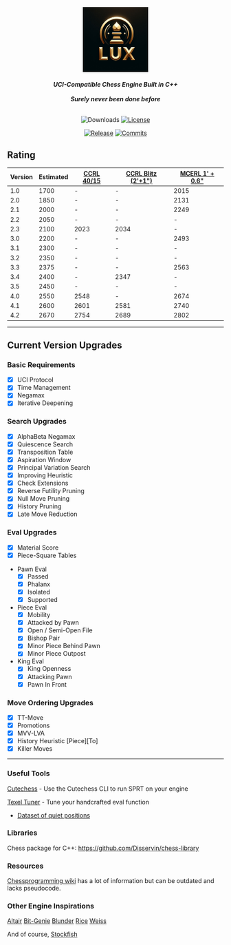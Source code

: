 <div align="center">

  <img src="./img/logo_2.jfif" width="30%">
  <br>
  <br>
  <b><i>UCI-Compatible Chess Engine Built in C++</i></b>
  <br>
  <br>
  <b><i>Surely never been done before</i></b>
  <br>
  <br>

  ![Downloads][downloads-badge]
  [![License][license-badge]][license-link]
  
  [![Release][release-badge]][release-link]
  [![Commits][commits-badge]][commits-link]

</div>


## Rating
| Version | Estimated | [CCRL 40/15](https://computerchess.org.uk/ccrl/4040/) | [CCRL Blitz (2'+1")](https://www.computerchess.org.uk/ccrl/404/)  | [MCERL 1' + 0.6"](https://www.chessengeria.eu/mcerl)  |
|-------- |-----------|-------------------------------------------------------|-------------------------------------------------------------------|-------------------------------------------------------|
| 1.0     | 1700      | -                                                     | -                                                                 | 2015
| 2.0     | 1850      | -                                                     | -                                                                 | 2131
| 2.1     | 2000      | -                                                     | -                                                                 | 2249
| 2.2     | 2050      | -                                                     | -                                                                 | -
| 2.3     | 2100      | 2023                                                  | 2034                                                              | -
| 3.0     | 2200      | -                                                     | -                                                                 | 2493
| 3.1     | 2300      | -                                                     | -                                                                 | -
| 3.2     | 2350      | -                                                     | -                                                                 | -
| 3.3     | 2375      | -                                                     | -                                                                 | 2563
| 3.4     | 2400      | -                                                     | 2347                                                              | -
| 3.5     | 2450      | -                                                     | -                                                                 | -
| 4.0     | 2550      | 2548                                                  | -                                                                 | 2674
| 4.1     | 2600      | 2601                                                  | 2581                                                              | 2740
| 4.2     | 2670      | 2754                                                  | 2689                                                              | 2802
---

## Current Version Upgrades

### Basic Requirements

 - [x] UCI Protocol
 - [x] Time Management
 - [x] Negamax
 - [x] Iterative Deepening

### Search Upgrades

 - [x] AlphaBeta Negamax
 - [x] Quiescence Search
 - [x] Transposition Table
 - [x] Aspiration Window
 - [x] Principal Variation Search
 - [x] Improving Heuristic
 - [x] Check Extensions
 - [x] Reverse Futility Pruning
 - [x] Null Move Pruning
 - [x] History Pruning
 - [x] Late Move Reduction

### Eval Upgrades

 - [x] Material Score
 - [x] Piece-Square Tables
 - Pawn Eval
   - [x] Passed
   - [x] Phalanx
   - [x] Isolated
   - [x] Supported
 - Piece Eval
   - [x] Mobility
   - [x] Attacked by Pawn
   - [x] Open / Semi-Open File
   - [x] Bishop Pair
   - [x] Minor Piece Behind Pawn
   - [x] Minor Piece Outpost
 - King Eval
   - [x] King Openness
   - [x] Attacking Pawn
   - [x] Pawn In Front

### Move Ordering Upgrades

 - [x] TT-Move
 - [x] Promotions
 - [x] MVV-LVA
 - [x] History Heuristic \[Piece\]\[To\]
 - [x] Killer Moves

---

### Useful Tools

[Cutechess](https://github.com/cutechess/cutechess) - Use the Cutechess CLI to run SPRT on your engine

[Texel Tuner](https://github.com/GediminasMasaitis/texel-tuner) - Tune your handcrafted eval function
- [Dataset of quiet positions](https://github.com/KierenP/ChessTrainingSets)

### Libraries 

Chess package for C++: https://github.com/Disservin/chess-library

### Resources

[Chessprogramming wiki](https://www.chessprogramming.org/Main_Page) has a lot of information but can be outdated and lacks pseudocode.

### Other Engine Inspirations

[Altair](https://github.com/Alex2262/AltairChessEngine)  [Bit-Genie](https://github.com/Aryan1508/Bit-Genie)  [Blunder](https://github.com/algerbrex/blunder)  [Rice](https://github.com/rafid-dev/rice)  [Weiss](https://github.com/TerjeKir/weiss)

And of course, [Stockfish](https://github.com/official-stockfish/Stockfish)


[downloads-badge]:https://img.shields.io/github/downloads/Sidhant-Roymoulik/Lux/total?color=success&style=for-the-badge

[license-badge]:https://img.shields.io/github/license/Sidhant-Roymoulik/Lux?style=for-the-badge&label=license&color=success
[license-link]:https://github.com/Sidhant-Roymoulik/Lux/blob/main/LICENSE
[release-badge]:https://img.shields.io/github/v/release/Sidhant-Roymoulik/Lux?style=for-the-badge&label=official%20release
[release-link]:https://github.com/Sidhant-Roymoulik/Lux/releases/latest
[commits-badge]:https://img.shields.io/github/commits-since/Sidhant-Roymoulik/Lux/latest?style=for-the-badge
[commits-link]:https://github.com/Sidhant-Roymoulik/Lux/commits/main
